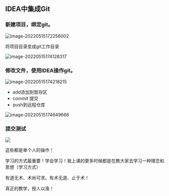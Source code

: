 ## IDEA中集成Git

### 新建项目，绑定git。

![image-20220515172256002](23.png)

将项目目录变成git工作目录

![image-20220515174128317](24.png)

### 修改文件，使用IDEA操作git。

![image-20220515174218215](29.png)

- add添加到暂存区
- commit 提交
- push到远程仓库

![image-20220515174649666](30.png)

### 提交测试

![](25.png)

这些都是单个人的操作！

学习的方式最重要！学会学习！我上课的更多时候都是在教大家去学习一种理念和思想（学习方式）

有道无术、术尚可求。有术无道、止于术！

真正的教学，授人以渔！